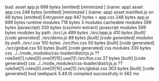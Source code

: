 bud:
asset app.js 699 bytes [emitted] [minimized ] (name: app)
asset app.css 248 bytes [emitted] [minimized ] (name: app)
asset manifest.js on 48 bytes [emitted]
Entrypoint app 947 bytes = app.css 248 bytes app.js 699 bytes
runtime modules 718 bytes 3 modules
cacheable modules 599 bytes (javascript) 330 bytes (css/mini-extract)
javascript modules 599 bytes
modules by path ./src/_.js 499 bytes
./src/app.js 410 bytes [built] [code generated]
./src/demo.js 89 bytes [built] [code generated]
modules by path ./src/_.css 100 bytes
./src/foo.css 50 bytes [built] [code generated]
./src/global.css 50 bytes [built] [code generated]
css modules 330 bytes
css ../../node_modules/css-loader/dist/cjs.js ??ruleSet[1].rules[0].oneOf[10].use[1]!./src/foo.css 27 bytes [built] [code generated]
css ../../node_modules/css-loader/dist/cjs.js ??ruleSet[1].rules[0].oneOf[10].use[1]!./src/global.css 303 bytes [built] [code generated]
bud (webpack 5.49.0) compiled successfully in 562 ms
